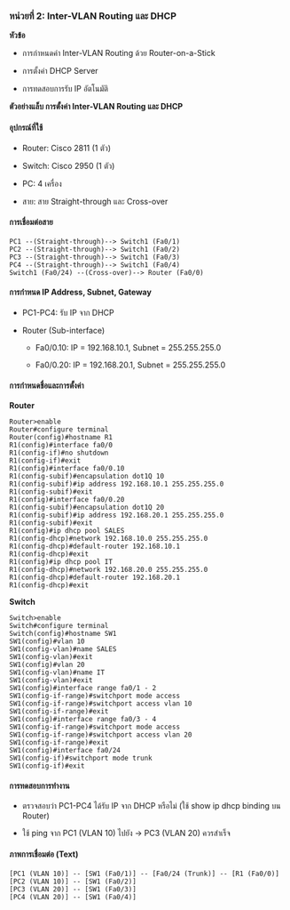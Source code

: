 ### หน่วยที่ 2: Inter-VLAN Routing และ DHCP

**หัวข้อ**

* การกำหนดค่า Inter-VLAN Routing ด้วย Router-on-a-Stick

* การตั้งค่า DHCP Server

* การทดสอบการรับ IP อัตโนมัติ

**ตัวอย่างแล็บ การตั้งค่า Inter-VLAN Routing และ DHCP**

#### อุปกรณ์ที่ใช้

* Router: Cisco 2811 (1 ตัว)

* Switch: Cisco 2950 (1 ตัว)

* PC: 4 เครื่อง

* สาย: สาย Straight-through และ Cross-over

#### การเชื่อมต่อสาย

```
PC1 --(Straight-through)--> Switch1 (Fa0/1)
PC2 --(Straight-through)--> Switch1 (Fa0/2)
PC3 --(Straight-through)--> Switch1 (Fa0/3)
PC4 --(Straight-through)--> Switch1 (Fa0/4)
Switch1 (Fa0/24) --(Cross-over)--> Router (Fa0/0)
```

#### การกำหนด IP Address, Subnet, Gateway

* PC1-PC4: รับ IP จาก DHCP

* Router (Sub-interface)

  * Fa0/0.10: IP = 192.168.10.1, Subnet = 255.255.255.0

  * Fa0/0.20: IP = 192.168.20.1, Subnet = 255.255.255.0

#### การกำหนดชื่อและการตั้งค่า

**Router**

```
Router>enable
Router#configure terminal
Router(config)#hostname R1
R1(config)#interface fa0/0
R1(config-if)#no shutdown
R1(config-if)#exit
R1(config)#interface fa0/0.10
R1(config-subif)#encapsulation dot1Q 10
R1(config-subif)#ip address 192.168.10.1 255.255.255.0
R1(config-subif)#exit
R1(config)#interface fa0/0.20
R1(config-subif)#encapsulation dot1Q 20
R1(config-subif)#ip address 192.168.20.1 255.255.255.0
R1(config-subif)#exit
R1(config)#ip dhcp pool SALES
R1(config-dhcp)#network 192.168.10.0 255.255.255.0
R1(config-dhcp)#default-router 192.168.10.1
R1(config-dhcp)#exit
R1(config)#ip dhcp pool IT
R1(config-dhcp)#network 192.168.20.0 255.255.255.0
R1(config-dhcp)#default-router 192.168.20.1
R1(config-dhcp)#exit
```

**Switch**

```
Switch>enable
Switch#configure terminal
Switch(config)#hostname SW1
SW1(config)#vlan 10
SW1(config-vlan)#name SALES
SW1(config-vlan)#exit
SW1(config)#vlan 20
SW1(config-vlan)#name IT
SW1(config-vlan)#exit
SW1(config)#interface range fa0/1 - 2
SW1(config-if-range)#switchport mode access
SW1(config-if-range)#switchport access vlan 10
SW1(config-if-range)#exit
SW1(config)#interface range fa0/3 - 4
SW1(config-if-range)#switchport mode access
SW1(config-if-range)#switchport access vlan 20
SW1(config-if-range)#exit
SW1(config)#interface fa0/24
SW1(config-if)#switchport mode trunk
SW1(config-if)#exit
```

#### การทดสอบการทำงาน

* ตรวจสอบว่า PC1-PC4 ได้รับ IP จาก DHCP หรือไม่ (ใช้ show ip dhcp binding บน Router)

* ใช้ ping จาก PC1 (VLAN 10) ไปยัง →  PC3 (VLAN 20) ควรสำเร็จ

#### ภาพการเชื่อมต่อ (Text)

```
[PC1 (VLAN 10)] -- [SW1 (Fa0/1)] -- [Fa0/24 (Trunk)] -- [R1 (Fa0/0)]
[PC2 (VLAN 10)] -- [SW1 (Fa0/2)]
[PC3 (VLAN 20)] -- [SW1 (Fa0/3)]
[PC4 (VLAN 20)] -- [SW1 (Fa0/4)]
```
